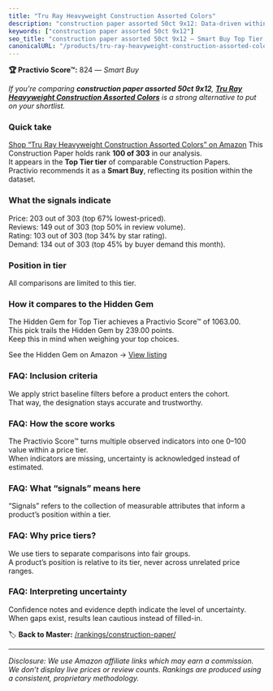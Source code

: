 ```yaml
---
title: "Tru Ray Heavyweight Construction Assorted Colors"
description: "construction paper assorted 50ct 9x12: Data-driven within Top Tier ranking using the Practivio Score™. Positioned by quality, value, demand, findability, momen…"
keywords: ["construction paper assorted 50ct 9x12"]
seo_title: "construction paper assorted 50ct 9x12 — Smart Buy Top Tier (2025)"
canonicalURL: "/products/tru-ray-heavyweight-construction-assorted-colors-B014CD1AJU/"
---
```


**🏆 Practivio Score™:** 824 — _Smart Buy_


*If you're comparing **construction paper assorted 50ct 9x12**, **[Tru Ray Heavyweight Construction Assorted Colors](https://www.amazon.com/dp/B014CD1AJU?tag=practivio-20)** is a strong alternative to put on your shortlist.*
### Quick take
[Shop “Tru Ray Heavyweight Construction Assorted Colors” on Amazon](https://www.amazon.com/dp/B014CD1AJU?tag=practivio-20)
This Construction Paper holds rank **100 of 303** in our analysis.  
It appears in the **Top Tier tier** of comparable Construction Papers.  
Practivio recommends it as a **Smart Buy**, reflecting its position within the dataset.

### What the signals indicate
Price: 203 out of 303 (top 67% lowest-priced).  
Reviews: 149 out of 303 (top 50% in review volume).  
Rating: 103 out of 303 (top 34% by star rating).  
Demand: 134 out of 303 (top 45% by buyer demand this month).

### Position in tier
All comparisons are limited to this tier.

### How it compares to the Hidden Gem
The Hidden Gem for Top Tier achieves a Practivio Score™ of 1063.00.  
This pick trails the Hidden Gem by 239.00 points.  
Keep this in mind when weighing your top choices.  

See the Hidden Gem on Amazon → [View listing](https://www.amazon.com/dp/B07K8WHH5J?tag=practivio-20)

### FAQ: Inclusion criteria
We apply strict baseline filters before a product enters the cohort.  
That way, the designation stays accurate and trustworthy.

### FAQ: How the score works
The Practivio Score™ turns multiple observed indicators into one 0–100 value within a price tier.  
When indicators are missing, uncertainty is acknowledged instead of estimated.

### FAQ: What “signals” means here
“Signals” refers to the collection of measurable attributes that inform a product’s position within a tier.

### FAQ: Why price tiers?
We use tiers to separate comparisons into fair groups.  
A product’s position is relative to its tier, never across unrelated price ranges.

### FAQ: Interpreting uncertainty
Confidence notes and evidence depth indicate the level of uncertainty.  
When gaps exist, results lean cautious instead of filled-in.


🏷️ **Back to Master:** [/rankings/construction-paper/](/rankings/construction-paper/)

---
_Disclosure: We use Amazon affiliate links which may earn a commission. We don’t display live prices or review counts. Rankings are produced using a consistent, proprietary methodology._
